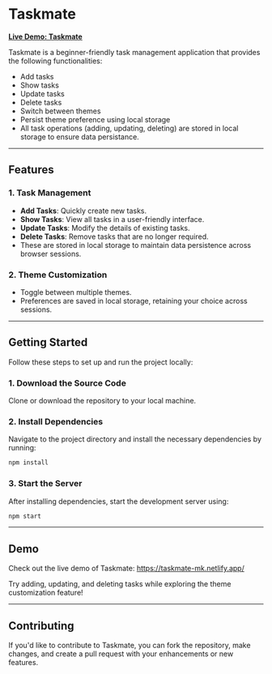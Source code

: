 # Taskmate

**[Live Demo: Taskmate](https://taskmate-mk.netlify.app/)**

Taskmate is a beginner-friendly task management application that provides the following functionalities:  
- Add tasks  
- Show tasks  
- Update tasks  
- Delete tasks  
- Switch between themes  
- Persist theme preference using local storage
- All task operations (adding, updating, deleting) are stored in local storage to ensure data persistance.

---

## Features

### 1. Task Management
- **Add Tasks**: Quickly create new tasks.  
- **Show Tasks**: View all tasks in a user-friendly interface.  
- **Update Tasks**: Modify the details of existing tasks.  
- **Delete Tasks**: Remove tasks that are no longer required.
- These are stored in local storage to maintain data persistence across browser sessions.

### 2. Theme Customization
- Toggle between multiple themes.  
- Preferences are saved in local storage, retaining your choice across sessions.

---

## Getting Started

Follow these steps to set up and run the project locally:

### 1. Download the Source Code
Clone or download the repository to your local machine.

### 2. Install Dependencies
Navigate to the project directory and install the necessary dependencies by running:  
```bash
npm install
```
### 3. Start the Server
After installing dependencies, start the development server using: 
```bash
npm start
```

---

## Demo

Check out the live demo of Taskmate:
https://taskmate-mk.netlify.app/

Try adding, updating, and deleting tasks while exploring the theme customization feature!

---

## Contributing

If you'd like to contribute to Taskmate, you can fork the repository, make changes, and create a pull request with your enhancements or new features.





